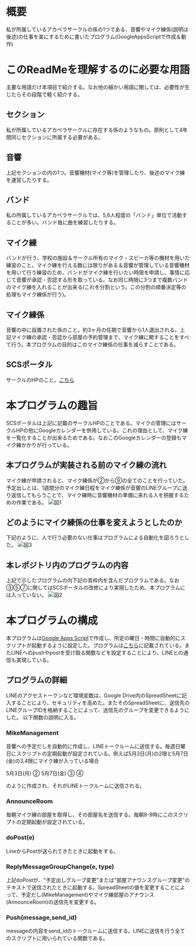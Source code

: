 # 概要
私が所属しているアカペラサークルの係の1つである、音響やマイク練係(説明は後述)の仕事を楽にするために書いたプログラム(GoogleAppsScriptで作成＆動作)

# このReadMeを理解するのに必要な用語
主要な用語だけ本項目で紹介する。なお他の細かい用語に関しては、必要性が生じたらその段階で軽く紹介する。
## セクション
私が所属しているアカペラサークルに存在する係のようなもの。原則として4年間同じセクションに所属する必要がある。

## 音響
上記セクションの内の1つ。音響機材(マイク等)を管理したり、後述のマイク練を運営したりする。

## バンド
私の所属しているアカペラサークルでは、5,6人程度の「バンド」単位で活動することが多い。バンド毎に曲を練習したりする。

## マイク練
バンドが行う、学校の施設＆サークル所有のマイク・スピーカ等の機材を用いた練習のこと。マイク練を行える数には限りがある＆音響が管理している音響機材を用いて行う練習のため、バンドがマイク練を行いたい時限を申請し、事情に応じて音響が承認・否認する形を取っている。なお同じ時限に3つまで複数バンドのマイク練を入れることが出来る(これを分割という。この分割の順番決定等の処理もマイク練係が行う)。

## マイク練係
音響の中に設置された係のこと。約3ヶ月の任期で音響から1人選出される。上記マイク練の承認・否認から部屋の予約管理まで、マイク練に関することをすべて行う。本プログラムの目的はこのマイク練係の仕事を減らすことである。

## SCSポータル
サークルのHPのこと。[こちら](https://acappellascs.jp)

# 本プログラムの趣旨
SCSポータルは上記に記載のサークルHPのことである。マイクの管理にはサークルHPの他にGoogleカレンダーを併用している。これの理由として、マイク練を一覧化することが出来るためである。なおこのGoogleカレンダーの登録もマイク練かかりが行っている。
## 本プログラムが実装される前のマイク練の流れ
マイク練が申請されると、マイク練係が②から⑨の全てのことを行っていた。予定出しとは、1週間分のマイク練日程をマイク練係が音響のLINEグループに送り返信してもらうことで、マイク練時に音響機材の準備に来れる人を把握するための作業である。
![図1](https://user-images.githubusercontent.com/33088346/120684919-3b325100-c4da-11eb-911d-cc38c07c1531.png)

## どのようにマイク練係の仕事を変えようとしたのか
下記のように、人で行う必要のない仕事はプログラムによる自動化を図ろうとした。
![図3](https://user-images.githubusercontent.com/33088346/120685827-4639b100-c4db-11eb-9a96-940e6264ec8e.png)

## 本レポジトリ内のプログラムの内容
上記で示したプログラムの内下記の青枠内を含んだプログラムである。なお③⑤⑦に関してはSCSポータルの改修により実現したため、本プログラムには入っていない。
![図2](https://user-images.githubusercontent.com/33088346/120684910-3a012400-c4da-11eb-8767-dec5bff3ac68.png)

# 本プログラムの構成
本プログラムは[Google Apps Script](https://developers.google.com/gsuite/aspects/appsscript?hl=ja)で作成し、所定の曜日・時間に自動的にスクリプトが起動するように設定した。プログラムは[こちら](https://github.com/mugitti9/MikePractice/blob/main/MikeManagement.gs)に記載されている。またLINEへのpushやpostを受け取る関数などを設定することにより、LINEとの通信も実現している。

## プログラムの詳細
LINEのアクセストークンなど環境変数は、Google Drive内のSpreadSheetに記入することにより、セキュリティを高めた。またそのSpreadSheetに、送信先のLINEグループIDを格納することによって、送信先のグループを変更できるようにした。
以下関数の説明に入る。

### MikeManagement
音響への予定だしを自動的に作成し、LINEトークルームに送信する。毎週日曜日にスクリプトの定期起動が設定されている。例えば5月3日(月)の2限と5月7日(金)の3,4限にマイク練が入っている場合

5月3日(月)
②
5月7日(金)
③
④

のように作成され、それがLINEトークルームに送信される。

### AnnounceRoom
毎朝マイク練の部屋を取得し、その部屋名を送信する。毎朝8-9時にこのスクリプトの定期起動が設定されている。

### doPost(e)
LineからPostが送られてきたときに起動をする。

### ReplyMessageGroupChange(e, type)
上記doPostが、"予定出しグループ変更"または"部屋アナウンスグループ変更"のテキストで送信されたときに起動する。SpreadSheetの値を変更することによって、予定だし(MikeManagement)やマイク練部屋のアナウンス(AnnounceRoom)の送信先を変更する。

### Push(message,send_id)
messageの内容をsend_idのトークルームに送信する。LINEに送信を行う全てのスクリプトに用いられている関数である。
